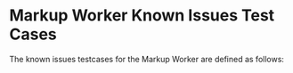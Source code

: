 # Markup Worker Known Issues Test Cases

The known issues testcases for the Markup Worker are defined as follows:






